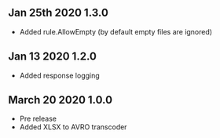 ## Jan 25th 2020 1.3.0
 - Added rule.AllowEmpty (by default empty files are ignored)
 
## Jan 13 2020 1.2.0
 - Added response logging
 
## March 20 2020 1.0.0
 - Pre release
 - Added XLSX to AVRO transcoder
 